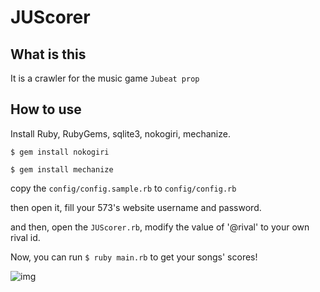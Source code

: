 # JUScorer

## What is this
It is a crawler for the music game `Jubeat prop`

## How to use
Install Ruby, RubyGems, sqlite3, nokogiri, mechanize.

`$ gem install nokogiri`

`$ gem install mechanize`

copy the `config/config.sample.rb` to `config/config.rb`

then open it, fill your 573's website username and password.

and then, open the `JUScorer.rb`, modify the value of '@rival' to your own rival id.

Now, you can run `$ ruby main.rb` to get your songs' scores!

![img](https://github.com/w181496/JUScorer/image.png)
